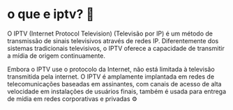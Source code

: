 # o que e iptv? 👤
O IPTV (Internet Protocol Television)
(Televisão por IP) é um método de transmissão de sinais televisivos através de redes IP. Diferentemente dos sistemas tradicionais televisivos, o IPTV oferece a capacidade de transmitir a mídia de origem continuamente.

Embora o IPTV use o protocolo da Internet, não está limitada à televisão transmitida pela internet. O IPTV é amplamente implantada em redes de telecomunicações baseadas em assinantes, com canais de acesso de alta velocidade em instalações de usuários finais, também é usada para entrega de mídia em redes corporativas e privadas ⚙️
